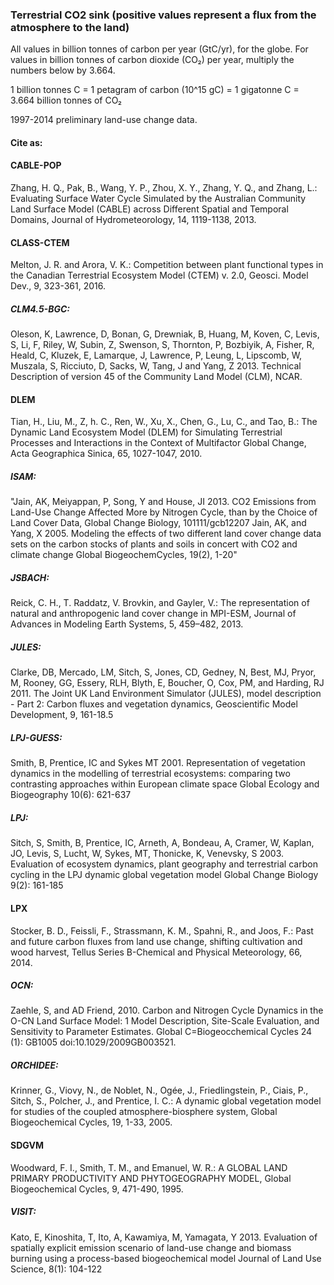 ### Terrestrial CO2 sink (positive values represent a flux from the atmosphere to the land)

All values in billion tonnes of carbon per year (GtC/yr), for the globe. For values in billion tonnes of carbon dioxide (CO₂) per year, multiply the numbers below by 3.664.

1 billion tonnes C = 1 petagram of carbon (10^15 gC) = 1 gigatonne C = 3.664 billion tonnes of CO₂

1997-2014 preliminary land-use change data.

#### Cite as:

#### CABLE-POP

Zhang, H. Q., Pak, B., Wang, Y. P., Zhou, X. Y., Zhang, Y. Q., and Zhang, L.: Evaluating Surface Water Cycle Simulated by the Australian Community Land Surface Model (CABLE) across Different Spatial and Temporal Domains, Journal of Hydrometeorology, 14, 1119-1138, 2013.

#### CLASS-CTEM

Melton, J. R. and Arora, V. K.: Competition between plant functional types in the Canadian Terrestrial Ecosystem Model (CTEM) v. 2.0, Geosci. Model Dev., 9, 323-361, 2016.

##### CLM4.5-BGC:

Oleson, K, Lawrence, D, Bonan, G, Drewniak, B, Huang, M, Koven, C, Levis, S, Li, F, Riley, W, Subin, Z, Swenson, S, Thornton, P, Bozbiyik, A, Fisher, R, Heald, C, Kluzek, E, Lamarque, J, Lawrence, P, Leung, L, Lipscomb, W, Muszala, S, Ricciuto, D, Sacks, W, Tang, J and Yang, Z 2013. Technical Description of version 45 of the Community Land Model (CLM), NCAR.

#### DLEM

Tian, H., Liu, M., Z, h. C., Ren, W., Xu, X., Chen, G., Lu, C., and Tao, B.: The Dynamic Land Ecosystem Model (DLEM) for Simulating Terrestrial Processes and Interactions in the Context of Multifactor Global Change, Acta Geographica Sinica, 65, 1027-1047, 2010.

##### ISAM:

"Jain, AK, Meiyappan, P, Song, Y and House, JI 2013. CO2 Emissions from Land-Use Change Affected More by Nitrogen Cycle, than by the Choice of Land Cover Data, Global Change Biology, 101111/gcb12207
Jain, AK, and Yang, X 2005. Modeling the effects of two different land cover change data sets on the carbon stocks of plants and soils in concert with CO2 and climate change Global BiogeochemCycles, 19(2), 1-20"

##### JSBACH:

Reick, C. H., T. Raddatz, V. Brovkin, and Gayler, V.: The representation of natural and anthropogenic land cover change in MPI-ESM, Journal of Advances in Modeling Earth Systems, 5, 459–482, 2013.

##### JULES:

Clarke, DB, Mercado, LM, Sitch, S, Jones, CD, Gedney, N, Best, MJ, Pryor, M, Rooney, GG, Essery, RLH, Blyth, E, Boucher, O, Cox, PM, and Harding, RJ 2011. The Joint UK Land Environment Simulator (JULES), model description - Part 2: Carbon fluxes and vegetation dynamics, Geoscientific Model Development, 9, 161-18.5

##### LPJ-GUESS:

Smith, B, Prentice, IC and Sykes MT 2001. Representation of vegetation dynamics in the modelling of terrestrial ecosystems: comparing two contrasting approaches within European climate space Global Ecology and Biogeography 10(6): 621-637

##### LPJ:

Sitch, S, Smith, B, Prentice, IC, Arneth, A, Bondeau, A, Cramer, W, Kaplan, JO, Levis, S, Lucht, W, Sykes, MT, Thonicke, K, Venevsky, S 2003. Evaluation of ecosystem dynamics, plant geography and terrestrial carbon cycling in the LPJ dynamic global vegetation model Global Change Biology 9(2): 161-185

#### LPX

Stocker, B. D., Feissli, F., Strassmann, K. M., Spahni, R., and Joos, F.: Past and future carbon fluxes from land use change, shifting cultivation and wood harvest, Tellus Series B-Chemical and Physical Meteorology, 66, 2014.

##### OCN:

Zaehle, S, and AD Friend, 2010. Carbon and Nitrogen Cycle Dynamics in the O-CN Land Surface Model: 1 Model Description, Site-Scale Evaluation, and Sensitivity to Parameter Estimates. Global C=Biogeocchemical Cycles 24 (1): GB1005 doi:10.1029/2009GB003521.

##### ORCHIDEE:

Krinner, G., Viovy, N., de Noblet, N., Ogée, J., Friedlingstein, P., Ciais, P., Sitch, S., Polcher, J., and Prentice, I. C.: A dynamic global vegetation model for studies of the coupled atmosphere-biosphere system, Global Biogeochemical Cycles, 19, 1-33, 2005.

#### SDGVM

Woodward, F. I., Smith, T. M., and Emanuel, W. R.: A GLOBAL LAND PRIMARY PRODUCTIVITY AND PHYTOGEOGRAPHY MODEL, Global Biogeochemical Cycles, 9, 471-490, 1995.

##### VISIT:

Kato, E, Kinoshita, T, Ito, A, Kawamiya, M, Yamagata, Y 2013. Evaluation of spatially explicit emission scenario of land-use change and biomass burning using a process-based biogeochemical model Journal of Land Use Science, 8(1): 104-122
